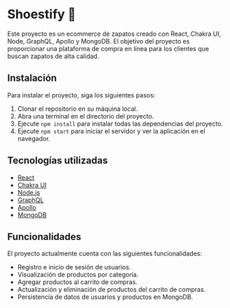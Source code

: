 # Shoestify 👟

Este proyecto es un ecommerce de zapatos creado con React, Chakra UI, Node, GraphQL, Apollo y MongoDB. El objetivo del proyecto es proporcionar una plataforma de compra en línea para los clientes que buscan zapatos de alta calidad.

## Instalación

Para instalar el proyecto, siga los siguientes pasos:

1. Clonar el repositorio en su máquina local.
2. Abra una terminal en el directorio del proyecto.
3. Ejecute `npm install` para instalar todas las dependencias del proyecto.
4. Ejecute `npm start` para iniciar el servidor y ver la aplicación en el navegador.

## Tecnologías utilizadas

- [React](https://reactjs.org/)
- [Chakra UI](https://chakra-ui.com/)
- [Node.js](https://nodejs.org/)
- [GraphQL](https://graphql.org/)
- [Apollo](https://www.apollographql.com/)
- [MongoDB](https://www.mongodb.com/)

## Funcionalidades

El proyecto actualmente cuenta con las siguientes funcionalidades:

- Registro e inicio de sesión de usuarios.
- Visualización de productos por categoría.
- Agregar productos al carrito de compras.
- Actualización y eliminación de productos del carrito de compras.
- Persistencia de datos de usuarios y productos en MongoDB.
